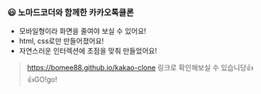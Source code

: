 ### 😃 노마드코더와 함께한 카카오톡클론
* 모바일형이라 화면을 줄여야 보실 수 있어요!
* html, css로만 만들어졌어요!
* 자연스러운 인터렉션에 초점을 맞춰 만들었어요!

> https://bomee88.github.io/kakao-clone 링크로 확인해보실 수 있습니당👍👍GO!go!

